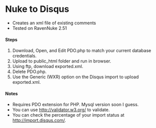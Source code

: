 Nuke to Disqus
==============

* Creates an xml file of existing comments
* Tested on RavenNuke 2.51

#### Steps
1. Download, Open, and Edit PDO.php to match your current database credentials.
2. Upload to public_html folder and run in browser.
3. Using ftp, download exported.xml.
4. Delete PDO.php.
5. Use the Generic (WXR) option on the Disqus import to upload exported.xml.

#### Notes
* Requires PDO extension for PHP.  Mysql version soon I guess.
* You can use http://validator.w3.org/ to validate.
* You can check the percentage of your import status at http://import.disqus.com/.